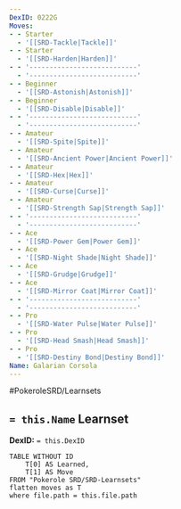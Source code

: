 ```yaml
---
DexID: 0222G
Moves:
- - Starter
  - '[[SRD-Tackle|Tackle]]'
- - Starter
  - '[[SRD-Harden|Harden]]'
- - '---------------------------'
  - '---------------------------'
- - Beginner
  - '[[SRD-Astonish|Astonish]]'
- - Beginner
  - '[[SRD-Disable|Disable]]'
- - '---------------------------'
  - '---------------------------'
- - Amateur
  - '[[SRD-Spite|Spite]]'
- - Amateur
  - '[[SRD-Ancient Power|Ancient Power]]'
- - Amateur
  - '[[SRD-Hex|Hex]]'
- - Amateur
  - '[[SRD-Curse|Curse]]'
- - Amateur
  - '[[SRD-Strength Sap|Strength Sap]]'
- - '---------------------------'
  - '---------------------------'
- - Ace
  - '[[SRD-Power Gem|Power Gem]]'
- - Ace
  - '[[SRD-Night Shade|Night Shade]]'
- - Ace
  - '[[SRD-Grudge|Grudge]]'
- - Ace
  - '[[SRD-Mirror Coat|Mirror Coat]]'
- - '---------------------------'
  - '---------------------------'
- - Pro
  - '[[SRD-Water Pulse|Water Pulse]]'
- - Pro
  - '[[SRD-Head Smash|Head Smash]]'
- - Pro
  - '[[SRD-Destiny Bond|Destiny Bond]]'
Name: Galarian Corsola
---
```


#PokeroleSRD/Learnsets

## `= this.Name` Learnset

**DexID:** `= this.DexID`

```dataview
TABLE WITHOUT ID
    T[0] AS Learned,
    T[1] AS Move
FROM "Pokerole SRD/SRD-Learnsets"
flatten moves as T
where file.path = this.file.path
```
